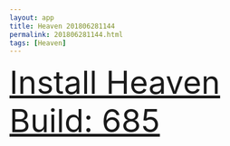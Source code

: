 ```yaml
---
layout: app
title: Heaven 201806281144
permalink: 201806281144.html
tags: [Heaven]
---
```

<div class="pure-g">
    <div class="pure-u-1-1" style="font-size: 4em">
        <a class="pure-button-primary" href="itms-services://?action=download-manifest&url=https%3A%2F%2Flitsungyisigono.github.io%2FTestScript%2Fmanifests%2F201806281144.plist"><i class="fa fa-download" aria-hidden="true"></i>Install Heaven Build: 685</a>
    </div>
</div>